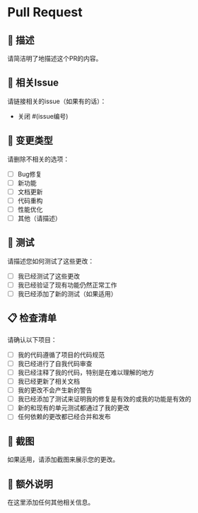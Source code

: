 # Pull Request

## 📝 描述
请简洁明了地描述这个PR的内容。

## 🔗 相关Issue
请链接相关的issue（如果有的话）：
- 关闭 #(issue编号)

## 🎯 变更类型
请删除不相关的选项：
- [ ] Bug修复
- [ ] 新功能
- [ ] 文档更新
- [ ] 代码重构
- [ ] 性能优化
- [ ] 其他（请描述）

## 🧪 测试
请描述您如何测试了这些更改：
- [ ] 我已经测试了这些更改
- [ ] 我已经验证了现有功能仍然正常工作
- [ ] 我已经添加了新的测试（如果适用）

## 📋 检查清单
请确认以下项目：
- [ ] 我的代码遵循了项目的代码规范
- [ ] 我已经进行了自我代码审查
- [ ] 我已经注释了我的代码，特别是在难以理解的地方
- [ ] 我已经更新了相关文档
- [ ] 我的更改不会产生新的警告
- [ ] 我已经添加了测试来证明我的修复是有效的或我的功能是有效的
- [ ] 新的和现有的单元测试都通过了我的更改
- [ ] 任何依赖的更改都已经合并和发布

## 📸 截图
如果适用，请添加截图来展示您的更改。

## 📝 额外说明
在这里添加任何其他相关信息。
